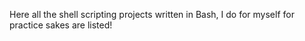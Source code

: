 Here all the shell scripting projects written in Bash, I do for myself for practice sakes are listed!
